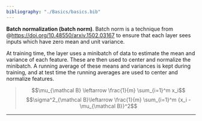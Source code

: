 ```yaml
---
bibliography: "./Basics/basics.bib"
---
```


**Batch normalization (batch norm)**. Batch norm is a technique from @https://doi.org/10.48550/arxiv.1502.03167 to ensure that each layer sees inputs which have zero mean and unit variance.

At training time, the layer uses a minibatch of data to estimate the mean and variance of each feature. These are then used to center and normalize the minibatch. A running average of these means and variances is kept during training, and at test time the running averages are used to center and normalize features.

> $$\mu_{\mathcal B} \leftarrow \frac{1}{m} \sum_{i=1}^m x_i$$
> $$\sigma^2_{\mathcal B}\leftarrow \frac{1}{m} \sum_{i=1}^m {x_i - \mu_{\mathcal B}}^2$$

---